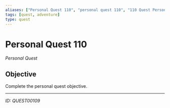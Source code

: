 ```yaml
---
aliases: ["Personal Quest 110", "personal quest 110", "110 Quest Personal"]
tags: [quest, adventure]
type: quest
---
```


# Personal Quest 110

*Personal Quest*

## Objective
Complete the personal quest objective.

---
*ID: QUEST00109*